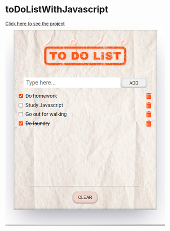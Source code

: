 # toDoListWithJavascript
[Click here to see the project]()
![](https://github.com/MehmetCakir1/toDoListWithJavascript/blob/main/toDoList.png)
